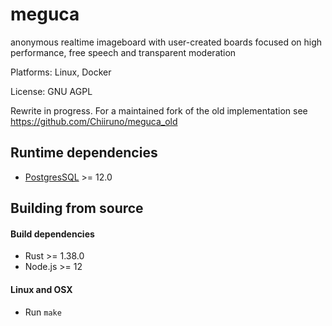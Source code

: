 # meguca
anonymous realtime imageboard with user-created boards focused on high
performance, free speech and transparent moderation

Platforms: Linux, Docker

License: GNU AGPL

Rewrite in progress.
For a maintained fork of the old implementation see
https://github.com/Chiiruno/meguca_old

## Runtime dependencies

* [PostgresSQL](https://www.postgresql.org/download/) >= 12.0


## Building from source

#### Build dependencies

* Rust >= 1.38.0
* Node.js >= 12

#### Linux and OSX

* Run `make`

